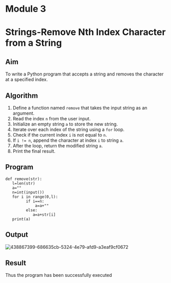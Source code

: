 # Module 3
# Strings-Remove Nth Index Character from a String

##  Aim
To write a Python program that accepts a string and removes the character at a specified index.

## Algorithm
1. Define a function named `remove` that takes the input string as an argument.
2. Read the index `n` from the user input.
3. Initialize an empty string `a` to store the new string.
4. Iterate over each index of the string using a `for` loop.
5. Check if the current index `i` is not equal to `n`.
6. If `i != n`, append the character at index `i` to string `a`.
7. After the loop, return the modified string `a`.
8. Print the final result.

##  Program
~~~
def remove(str): 
   l=len(str) 
   a="" 
   n=int(input()) 
   for i in range(0,l): 
         if i==n: 
             a=a+"" 
         else: 
            a=a+str[i] 
   print(a)
~~~

## Output
![438867399-686635cb-5324-4e79-afd9-a3eaf9cf0672](https://github.com/user-attachments/assets/df0fe8d2-a1f3-4a31-b86a-78bc8f1bffb2)

## Result
Thus the program has been successfully executed
